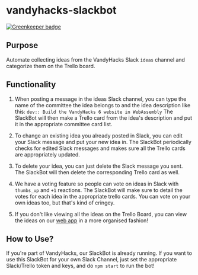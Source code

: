 # vandyhacks-slackbot

[![Greenkeeper badge](https://badges.greenkeeper.io/VandyHacks/vandyhacks-ideas-slackbot.svg)](https://greenkeeper.io/)

## Purpose
Automate collecting ideas from the VandyHacks Slack `ideas` channel and categorize them on the Trello board.

## Functionality
1. When posting a message in the ideas Slack channel, you can type the name of the committee the idea belongs to and the idea description like this: 
```dev:: Build the VandyHacks 6 website in WebAssembly``` 
The SlackBot will then make a Trello card from the idea's description and put it in the appropriate committee card list.

2. To change an existing idea you already posted in Slack, you can edit your Slack message and put your new idea in. The SlackBot periodically checks for edited Slack messages and makes sure all the Trello cards are appropriately updated.

3. To delete your idea, you can just delete the Slack message you sent. The SlackBot will then delete the corresponding Trello card as well.

4. We have a voting feature so people can vote on ideas in Slack with ```thumbs_up``` and ```+1``` reactions. The SlackBot will make sure to detail the votes for each idea in the appropriate trello cards. You can vote on your own ideas too, but that's kind of cringey.

5. If you don't like viewing all the ideas on the Trello Board, you can view the ideas on our [web app](https://github.com/kevjin/vandyhacks-idea-website) in a more organised fashion!

## How to Use?
If you're part of VandyHacks, our SlackBot is already running. If you want to use this SlackBot for your own Slack Channel, just set the appropriate Slack/Trello token and keys, and do ```npm start``` to run the bot!
